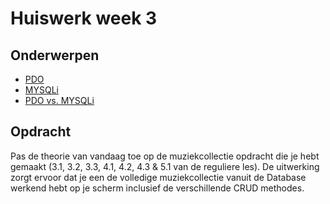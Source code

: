 # Huiswerk week 3

## Onderwerpen
- [PDO](http://www.php.net/manual/en/book.pdo.php)
- [MYSQLi](http://www.php.net/manual/en/book.mysqli.php)
- [PDO vs. MYSQLi](http://net.tutsplus.com/tutorials/php/pdo-vs-mysqli-which-should-you-use/)

## Opdracht
Pas de theorie van vandaag toe op de muziekcollectie opdracht die je hebt gemaakt (3.1, 3.2, 3.3, 4.1, 4.2, 4.3 & 5.1 van de reguliere les). 
De uitwerking zorgt ervoor dat je een de volledige muziekcollectie vanuit de Database werkend hebt op je scherm inclusief de verschillende CRUD methodes.
